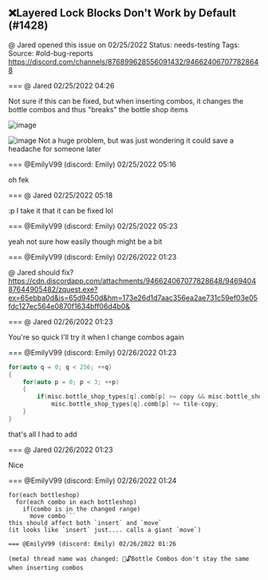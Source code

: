 ## ❌Layered Lock Blocks Don't Work by Default (#1428)
@ Jared opened this issue on 02/25/2022
Status: needs-testing
Tags: 
Source: #old-bug-reports https://discord.com/channels/876899628556091432/946624067077828648


=== @ Jared 02/25/2022 04:26

Not sure if this can be fixed, but when inserting combos, it changes the bottle combos and thus "breaks" the bottle shop items

![image](https://cdn.discordapp.com/attachments/946624067077828648/946624075277697035/unknown.png?ex=65ea935e&is=65d81e5e&hm=9598af3e3708f27e3586ec65e6c19c1fc8f27e14c0cac3b40f392e14c8afc66e&)

![image](https://cdn.discordapp.com/attachments/946624067077828648/946624119133331497/unknown.png?ex=65ea9369&is=65d81e69&hm=49eb7c881b347357de203e1a03386efbc41d89ea02490644409dd78a52a35d83&)
Not a huge problem, but was just wondering it could save a headache for someone later

=== @EmilyV99 (discord: Emily) 02/25/2022 05:16

oh fek

=== @ Jared 02/25/2022 05:18

:p
I take it that it can be fixed lol

=== @EmilyV99 (discord: Emily) 02/25/2022 05:23

yeah
not sure how easily though
might be a bit

=== @EmilyV99 (discord: Emily) 02/26/2022 01:23

@ Jared should fix?
https://cdn.discordapp.com/attachments/946624067077828648/946940487644905482/zquest.exe?ex=65ebba0d&is=65d9450d&hm=173e26d1d7aac356ea2ae731c59ef03e05fdc127ec564e0870f1634bff06d4b0&

=== @ Jared 02/26/2022 01:23

You're so quick
I'll try it when I change combos again

=== @EmilyV99 (discord: Emily) 02/26/2022 01:23

```cpp
for(auto q = 0; q < 256; ++q)
{
    for(auto p = 0; p < 3; ++p)
    {
        if(misc.bottle_shop_types[q].comb[p] >= copy && misc.bottle_shop_types[q].comb[p] < copy+copycnt)
            misc.bottle_shop_types[q].comb[p] += tile-copy;
    }
}
```
that's all I had to add

=== @ Jared 02/26/2022 01:23

Nice

=== @EmilyV99 (discord: Emily) 02/26/2022 01:24

```
for(each bottleshop)
  for(each combo in each bottleshop)
    if(combo is in the changed range)
      move combo```
this should affect both `insert` and `move`
(it looks like `insert` just.... calls a giant `move`)

=== @EmilyV99 (discord: Emily) 02/26/2022 01:26

(meta) thread name was changed: 💊🔓Bottle Combos don't stay the same when inserting combos
